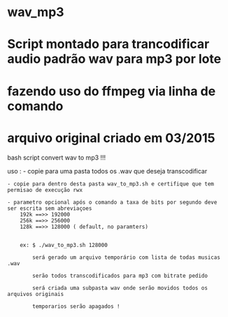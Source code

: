 # wav_mp3
#
#			Script montado para trancodificar audio padrão wav para mp3 por lote 
#		fazendo uso do ffmpeg via linha de comando
#
#  arquivo original criado em 03/2015

bash script convert wav to mp3 !!!

uso :
	- copie para uma pasta todos os .wav que deseja transcodificar

	- copie para dentro desta pasta wav_to_mp3.sh e certifique que tem permisao de execução rwx

	- parametro opcional após o comando a taxa de bits por segundo deve ser escrita sem abreviaçoes
		192k ==>> 192000
		256k ==>> 256000
		128k ==>> 128000 ( default, no paramters)
	
	
		ex: $ ./wav_to_mp3.sh 128000 

			será gerado um arquivo temporário com lista de todas musicas .wav
			
			serão todos transcodificados para mp3 com bitrate pedido
			
			será criada uma subpasta wav onde serão movidos todos os arquivos originais
			
			temporarios serão apagados ! 




